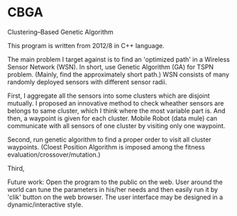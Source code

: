 CBGA
====

Clustering–Based Genetic Algorithm

This program is written from 2012/8 in C++ language.


The main problem I target against is to find an 'optimized path' in a Wireless Sensor Network (WSN).
In short, use Genetic Algorithm (GA) for TSPN problem.
  (Mainly, find the approximately short path.)
WSN consists of many randomly deployed sensors with different sensor radii.

First, I aggregate all the sensors into some clusters which are disjoint mutually.
I proposed an innovative method to check wheather sensors are belongs to same cluster, which I think where the most variable part is. And then, a waypoint is given for each cluster. Mobile Robot (data mule) can communicate with all sensors of one cluster by visiting only one waypoint.

Second, run genetic algorithm to find a proper order to visit all cluster waypoints.
  (Cloest Position Algorithm is imposed among the fitness evaluation/crossover/mutation.)

Third,


Future work:
Open the program to the public on the web. User around the world can tune the parameters in his/her needs and then easily run it by 'clik' button on the web browser. The user interface may be designed in a dynamic/interactive style.

